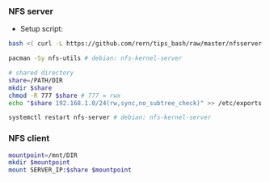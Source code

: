 ### NFS server
- Setup script: 
```sh
bash <( curl -L https://github.com/rern/tips_bash/raw/master/nfsserver.sh )
```

```sh
pacman -Sy nfs-utils # debian: nfs-kernel-server

# shared directory
share=/PATH/DIR
mkdir $share
chmod -R 777 $share # 777 = rwx
echo "$share 192.168.1.0/24(rw,sync,no_subtree_check)" >> /etc/exports

systemctl restart nfs-server # debian: nfs-kernel-server
```
### NFS client
```sh
mountpoint=/mnt/DIR
mkdir $mountpoint
mount SERVER_IP:$share $mountpoint
```
